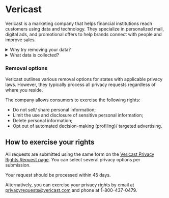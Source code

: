 # Vericast

Vericast is a marketing company that helps financial institutions reach customers using data and technology. They specialize in personalized mail, digital ads, and promotional offers to help brands connect with people and improve sales.

<details>
<summary>Why try removing your data?</summary>
<p>Removing your data from Vericast will reduce the amount of targeted advertising and unwanted solicitations you receive. </p>
</details>
<details>
<summary>What data is collected?</summary>
<p>Vericast collects information about consumer purchases, spending habits, purchase intent, online activities, preferences, engagement patterns, and more.</p>
</details>  

### Removal options

Vericast outlines various removal options for states with applicable privacy laws. However, they typically process all privacy requests regardless of where you reside. 

The company allows consumers to exercise the following rights:
<div class="list-style-bullet"></div>

- Do not sell/ share personal information;
- Limit the use and disclosure of sensitive personal information;
- Delete personal information;
- Opt out of automated decision-making (profiling)/ targeted advertising.

## How to exercise your rights

All requests are submitted using the same form on the [Vericast Privacy Rights Request page](https://hch.service-now.com/privacy?id=anon_csmr_privacy). You can select several privacy options per submission.

Your request should be processed within 45 days.

Alternatively, you can exercise your privacy rights by email at privacyrequests@vericast.com and phone at 1-800-437-0479.

